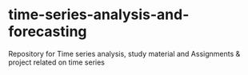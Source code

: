 # time-series-analysis-and-forecasting
Repository for Time series analysis, study material and Assignments &amp; project related on time series
